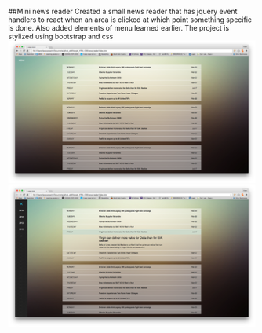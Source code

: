 ##Mini news reader
Created a small news reader that has jquery event handlers to react when an area is clicked at which point something specific is done. Also added elements of menu learned earlier. The project is stylized using bootstrap and css
![alt Mini news reader collapsed](/static/newscollapsed.png/)
![alt Mini news reader](/static/newsfeed.png)
